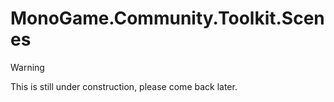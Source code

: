 # MonoGame.Community.Toolkit.Scenes

> [!WARNING]
> This is still under construction, please come back later.
